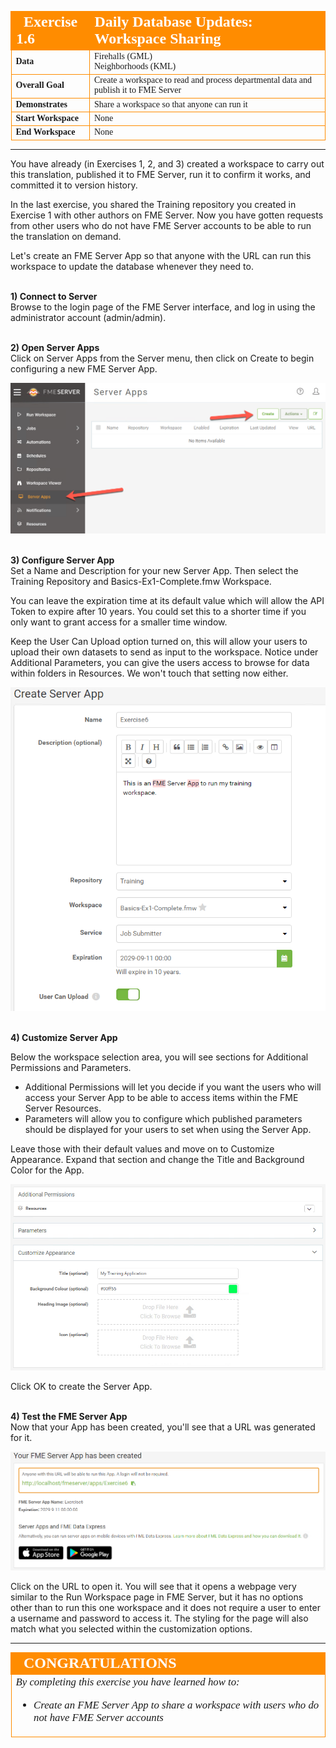 <!--Exercise Section-->

<table style="border-spacing: 0px;border-collapse: collapse;font-family:serif">
<tr>
<td width=25% style="vertical-align:middle;background-color:darkorange;border: 2px solid darkorange">
<i class="fa fa-cogs fa-lg fa-pull-left fa-fw" style="color:white;padding-right: 12px;vertical-align:text-top"></i>
<span style="color:white;font-size:x-large;font-weight: bold">Exercise 1.6</span>
</td>
<td style="border: 2px solid darkorange;background-color:darkorange;color:white">
<span style="color:white;font-size:x-large;font-weight: bold">Daily Database Updates: Workspace Sharing</span>
</td>
</tr>

<tr>
<td style="border: 1px solid darkorange; font-weight: bold">Data</td>
<td style="border: 1px solid darkorange">Firehalls (GML)<br>Neighborhoods (KML)</td>
</tr>

<tr>
<td style="border: 1px solid darkorange; font-weight: bold">Overall Goal</td>
<td style="border: 1px solid darkorange">Create a workspace to read and process departmental data and publish it to FME Server</td>
</tr>

<tr>
<td style="border: 1px solid darkorange; font-weight: bold">Demonstrates</td>
<td style="border: 1px solid darkorange">Share a workspace so that anyone can run it</td>
</tr>

<tr>
<td style="border: 1px solid darkorange; font-weight: bold">Start Workspace</td>
<td style="border: 1px solid darkorange">None</td>
</tr>

<tr>
<td style="border: 1px solid darkorange; font-weight: bold">End Workspace</td>
<td style="border: 1px solid darkorange">None</td>
</tr>

</table>

---
You have already (in Exercises 1, 2, and 3) created a workspace to carry out this translation, published it to FME Server, run it to confirm it works, and committed it to version history.

In the last exercise, you shared the Training repository you created in Exercise 1 with other authors on FME Server. Now you have gotten requests from other users who do not have FME Server accounts to be able to run the translation on demand.  

Let's create an FME Server App so that anyone with the URL can run this workspace to update the database whenever they need to.

<br>**1) Connect to Server**
<br>Browse to the login page of the FME Server interface, and log in using the administrator account (admin/admin).

<br>**2) Open Server Apps**
<br>Click on Server Apps from the Server menu, then click on Create to begin configuring a new FME Server App.

![](./Images/Img1.241.Ex6.CreateApp.png)

<br>**3) Configure Server App**
<br>Set a Name and Description for your new Server App. Then select the Training Repository and Basics-Ex1-Complete.fmw Workspace.

You can leave the expiration time at its default value which will allow the API Token to expire after 10 years. You could set this to a shorter time if you only want to grant access for a smaller time window.

Keep the User Can Upload option turned on, this will allow your users to upload their own datasets to send as input to the workspace. Notice under Additional Parameters, you can give the users access to browse for data within folders in Resources. We won't touch that setting now either.

![](./Images/Img1.244.Ex6.AppSelectWorkspace.png)

<br>**4) Customize Server App**

Below the workspace selection area, you will see sections for Additional Permissions and Parameters.
- Additional Permissions will let you decide if you want the users who will access your Server App to be able to access items within the FME Server Resources.
- Parameters will allow you to configure which published parameters should be displayed for your users to set when using the Server App.

Leave those with their default values and move on to Customize Appearance. Expand that section and change the Title and Background Color for the App.

![](./Images/Img1.245.Ex6.CustomizeApp.png)

Click OK to create the Server App.

<br>**4) Test the FME Server App**
<br>Now that your App has been created, you'll see that a URL was generated for it.

![](./Images/Img1.243.Ex6.SharingURLs.png)

Click on the URL to open it. You will see that it opens a webpage very similar to the Run Workspace page in FME Server, but it has no options other than to run this one workspace and it does not require a user to enter a username and password to access it. The styling for the page will also match what you selected within the customization options.

---

<!--Exercise Congratulations Section-->

<table style="border-spacing: 0px">
<tr>
<td style="vertical-align:middle;background-color:darkorange;border: 2px solid darkorange">
<i class="fa fa-thumbs-o-up fa-lg fa-pull-left fa-fw" style="color:white;padding-right: 12px;vertical-align:text-top"></i>
<span style="color:white;font-size:x-large;font-weight: bold;font-family:serif">CONGRATULATIONS</span>
</td>
</tr>

<tr>
<td style="border: 1px solid darkorange">
<span style="font-family:serif; font-style:italic; font-size:larger">
By completing this exercise you have learned how to:
<br>
<ul><li>Create an FME Server App to share a workspace with users who do not have FME Server accounts</li>
</span>
</td>
</tr>
</table>
